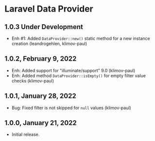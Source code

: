 Laravel Data Provider
=====================

1.0.3 Under Development
-----------------------

- Enh #1: Added `DataProvider::new()` static method for a new instance creation (leandrogehlen, klimov-paul)


1.0.2, February 9, 2022
-----------------------

- Enh: Added support for "illuminate/support" 9.0 (klimov-paul)
- Enh: Added method `DataProvider::isEmpty()` for empty filter value checks (klimov-paul)


1.0.1, January 28, 2022
-----------------------

- Bug: Fixed filter is not skipped for `null` values (klimov-paul)


1.0.0, January 21, 2022
-----------------------

- Initial release.
